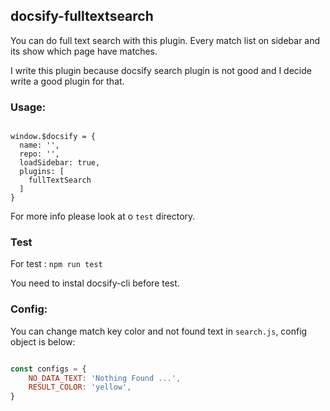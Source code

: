 ## docsify-fulltextsearch

You can do full text search with this plugin.
Every match list on sidebar and its show which page have matches.

I write this plugin because docsify search plugin is not good and I decide write a good plugin for that.

### Usage:

```javascirpt

window.$docsify = {
  name: '',
  repo: '',
  loadSidebar: true,
  plugins: [
    fullTextSearch
  ]
}

```

For more info please look at o `test` directory.

### Test

For test :
`npm run test`  

You need to instal docsify-cli before test.

### Config:

You can change match key color and not found text in `search.js`, config object is below:

```javascript

const configs = {
	NO_DATA_TEXT: 'Nothing Found ...',
	RESULT_COLOR: 'yellow',
}

```
